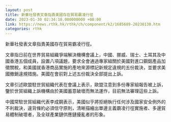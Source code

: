 ```yaml
---
layout: post
title: 新華社發表文章指責美國存在貿易霸凌行徑
date: 2023-01-30 02:34:18.000000000 +08:00
link: https://news.rthk.hk/rthk/ch/component/k2/1685689-20230130.htm
categories: rthk
---
```


新華社發表文章指責美國存在貿易霸凌行徑。

文章指日前在世界貿易組織爭端解決機構會議上，中國、挪威、瑞士、土耳其及中國香港五個成員，設置八項議題，要求全會通過專家組關於美國對進口鋼鋁產品加徵關稅，和美國就香港商品實施的產地來源標記新規定違規的五份裁決，並要求美國撤銷違規措施。美國在會前對上述五份裁決全部提出上訴。

文章引述歐盟駐世貿組織代表在會議上表示，歐盟注意到多份專家組報告被上訴，鑒於世貿組織上訴機構由於美國蓄意破壞而無法運作，目前無法審理這些上訴。

中國常駐世貿組織代表李成鋼表示，美國似乎將拒絕執行任何涉及國家安全例外的不利裁決，違背條約必須信守原則，清晰描繪出單邊主義霸凌行徑實施者、多邊貿易體制破壞者，及全球產業鏈供應鏈擾亂者的形象。
